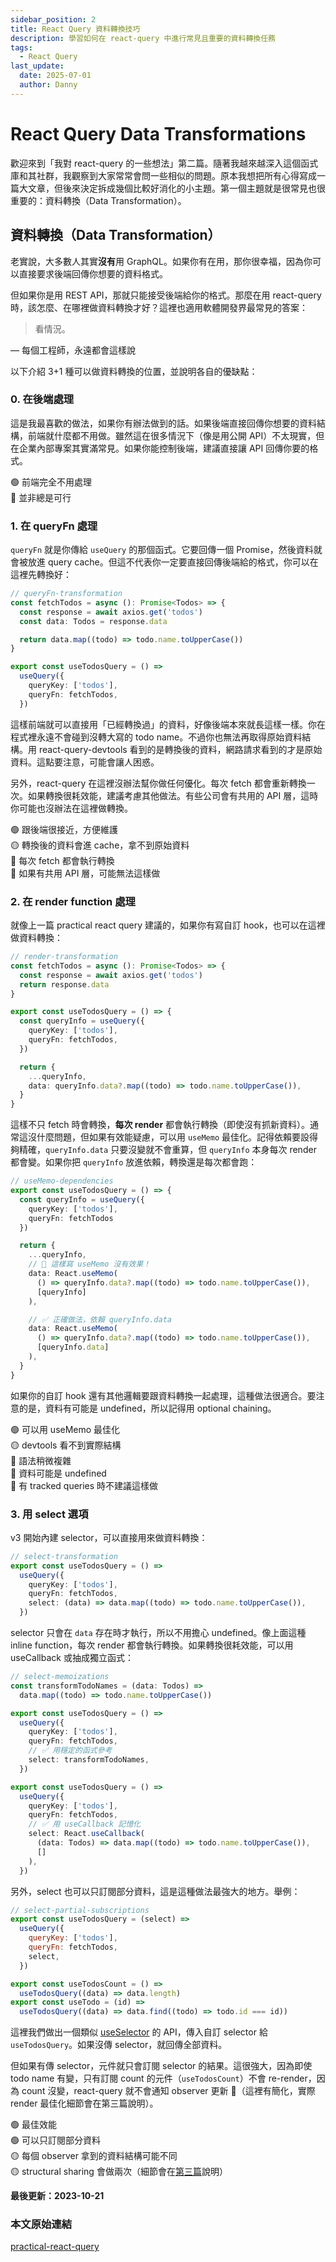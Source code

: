 ```yaml
---
sidebar_position: 2
title: React Query 資料轉換技巧
description: 學習如何在 react-query 中進行常見且重要的資料轉換任務
tags:
  - React Query
last_update:
  date: 2025-07-01
  author: Danny
---
```



# React Query Data Transformations

歡迎來到「我對 react-query 的一些想法」第二篇。隨著我越來越深入這個函式庫和其社群，我觀察到大家常常會問一些相似的問題。原本我想把所有心得寫成一篇大文章，但後來決定拆成幾個比較好消化的小主題。第一個主題就是很常見也很重要的：資料轉換（Data Transformation）。

## 資料轉換（Data Transformation）

老實說，大多數人其實**沒有**用 GraphQL。如果你有在用，那你很幸福，因為你可以直接要求後端回傳你想要的資料格式。

但如果你是用 REST API，那就只能接受後端給你的格式。那麼在用 react-query 時，該怎麼、在哪裡做資料轉換才好？這裡也適用軟體開發界最常見的答案：

> 看情況。

<p >
  — 每個工程師，永遠都會這樣說
</p>

以下介紹 3+1 種可以做資料轉換的位置，並說明各自的優缺點：

### 0. 在後端處理

這是我最喜歡的做法，如果你有辦法做到的話。如果後端直接回傳你想要的資料結構，前端就什麼都不用做。雖然這在很多情況下（像是用公開 API）不太現實，但在企業內部專案其實滿常見。如果你能控制後端，建議直接讓 API 回傳你要的格式。

🟢  前端完全不用處理<br/>
🔴  並非總是可行

### 1. 在 queryFn 處理

`queryFn` 就是你傳給 `useQuery` 的那個函式。它要回傳一個 Promise，然後資料就會被放進 query cache。但這不代表你一定要直接回傳後端給的格式，你可以在這裡先轉換好：

```ts
// queryFn-transformation
const fetchTodos = async (): Promise<Todos> => {
  const response = await axios.get('todos')
  const data: Todos = response.data

  return data.map((todo) => todo.name.toUpperCase())
}

export const useTodosQuery = () =>
  useQuery({
    queryKey: ['todos'],
    queryFn: fetchTodos,
  })
```

這樣前端就可以直接用「已經轉換過」的資料，好像後端本來就長這樣一樣。你在程式裡永遠不會碰到沒轉大寫的 todo name。不過你也無法再取得原始資料結構。用 react-query-devtools 看到的是轉換後的資料，網路請求看到的才是原始資料。這點要注意，可能會讓人困惑。

另外，react-query 在這裡沒辦法幫你做任何優化。每次 fetch 都會重新轉換一次。如果轉換很耗效能，建議考慮其他做法。有些公司會有共用的 API 層，這時你可能也沒辦法在這裡做轉換。

🟢  跟後端很接近，方便維護<br/>
🟡  轉換後的資料會進 cache，拿不到原始資料<br/>
🔴  每次 fetch 都會執行轉換<br/>
🔴  如果有共用 API 層，可能無法這樣做

### 2. 在 render function 處理

就像上一篇 practical react query 建議的，如果你有寫自訂 hook，也可以在這裡做資料轉換：

```ts
// render-transformation
const fetchTodos = async (): Promise<Todos> => {
  const response = await axios.get('todos')
  return response.data
}

export const useTodosQuery = () => {
  const queryInfo = useQuery({
    queryKey: ['todos'],
    queryFn: fetchTodos,
  })

  return {
    ...queryInfo,
    data: queryInfo.data?.map((todo) => todo.name.toUpperCase()),
  }
}
```

這樣不只 fetch 時會轉換，**每次 render** 都會執行轉換（即使沒有抓新資料）。通常這沒什麼問題，但如果有效能疑慮，可以用 `useMemo` 最佳化。記得依賴要設得夠精確，`queryInfo.data` 只要沒變就不會重算，但 `queryInfo` 本身每次 render 都會變。如果你把 `queryInfo` 放進依賴，轉換還是每次都會跑：

```ts
// useMemo-dependencies
export const useTodosQuery = () => {
  const queryInfo = useQuery({
    queryKey: ['todos'],
    queryFn: fetchTodos
  })

  return {
    ...queryInfo,
    // 🚨 這樣寫 useMemo 沒有效果！
    data: React.useMemo(
      () => queryInfo.data?.map((todo) => todo.name.toUpperCase()),
      [queryInfo]
    ),

    // ✅ 正確做法，依賴 queryInfo.data
    data: React.useMemo(
      () => queryInfo.data?.map((todo) => todo.name.toUpperCase()),
      [queryInfo.data]
    ),
  }
}
```

如果你的自訂 hook 還有其他邏輯要跟資料轉換一起處理，這種做法很適合。要注意的是，資料有可能是 undefined，所以記得用 optional chaining。

🟢  可以用 useMemo 最佳化<br/>
🟡  devtools 看不到實際結構<br/>
🔴  語法稍微複雜<br/>
🔴  資料可能是 undefined<br/>
🔴  有 tracked queries 時不建議這樣做<br/>

### 3. 用 select 選項

v3 開始內建 selector，可以直接用來做資料轉換：

```ts
// select-transformation
export const useTodosQuery = () =>
  useQuery({
    queryKey: ['todos'],
    queryFn: fetchTodos,
    select: (data) => data.map((todo) => todo.name.toUpperCase()),
  })
```

selector 只會在 `data` 存在時才執行，所以不用擔心 undefined。像上面這種 inline function，每次 render 都會執行轉換。如果轉換很耗效能，可以用 useCallback 或抽成獨立函式：

```ts
// select-memoizations
const transformTodoNames = (data: Todos) =>
  data.map((todo) => todo.name.toUpperCase())

export const useTodosQuery = () =>
  useQuery({
    queryKey: ['todos'],
    queryFn: fetchTodos,
    // ✅ 用穩定的函式參考
    select: transformTodoNames,
  })

export const useTodosQuery = () =>
  useQuery({
    queryKey: ['todos'],
    queryFn: fetchTodos,
    // ✅ 用 useCallback 記憶化
    select: React.useCallback(
      (data: Todos) => data.map((todo) => todo.name.toUpperCase()),
      []
    ),
  })
```

另外，select 也可以只訂閱部分資料，這是這種做法最強大的地方。舉例：

```js
// select-partial-subscriptions
export const useTodosQuery = (select) =>
  useQuery({
    queryKey: ['todos'],
    queryFn: fetchTodos,
    select,
  })

export const useTodosCount = () =>
  useTodosQuery((data) => data.length)
export const useTodo = (id) =>
  useTodosQuery((data) => data.find((todo) => todo.id === id))
```

這裡我們做出一個類似 [useSelector](https://react-redux.js.org/api/hooks#useselector) 的 API，傳入自訂 selector 給 `useTodosQuery`。如果沒傳 selector，就回傳全部資料。

但如果有傳 selector，元件就只會訂閱 selector 的結果。這很強大，因為即使 todo name 有變，只有訂閱 count 的元件（`useTodosCount`）不會 re-render，因為 count 沒變，react-query 就不會通知 observer 更新 🥳（這裡有簡化，實際 render 最佳化細節會在第三篇說明）。

🟢  最佳效能<br/>
🟢  可以只訂閱部分資料<br/>
🟡  每個 observer 拿到的資料結構可能不同<br/>
🟡  structural sharing 會做兩次（細節會在[第三篇](react-query-render-optimizations)說明）


**最後更新：2023-10-21**


### 本文原始連結

[practical-react-query](https://tkdodo.eu/blog/react-query-data-transformations)